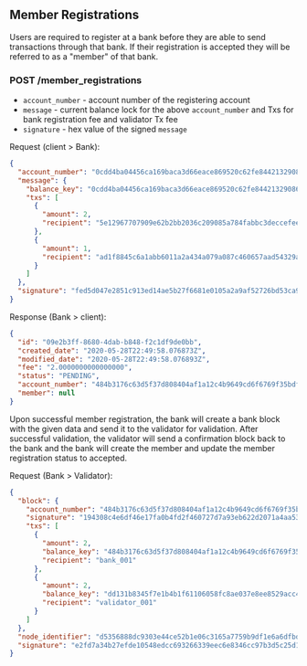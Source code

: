 ## Member Registrations

Users are required to register at a bank before they are able to send transactions through that bank. If their 
registration is accepted they will be referred to as a "member" of that bank.

### POST /member_registrations

- `account_number` - account number of the registering account
- `message` - current balance lock for the above `account_number` and Txs for bank registration fee and validator Tx fee
- `signature` - hex value of the signed `message`

Request (client > Bank):
```json
{
  "account_number": "0cdd4ba04456ca169baca3d66eace869520c62fe84421329086e03d91a68acdb",
  "message": {
    "balance_key": "0cdd4ba04456ca169baca3d66eace869520c62fe84421329086e03d91a68acdb",
    "txs": [
      {
        "amount": 2,
        "recipient": "5e12967707909e62b2bb2036c209085a784fabbc3deccefee70052b6181c8ed8"
      },
      {
        "amount": 1,
        "recipient": "ad1f8845c6a1abb6011a2a434a079a087c460657aad54329a84b406dce8bf314"
      }
    ]
  },
  "signature": "fed5d047e2851c913ed14ae5b27f6681e0105a2a9af52726bd53ca980be863e82d576a141285d977a0f62d4183f164b7c815e61c3f9c3948d8a8d060aa478104"
}
```

Response (Bank > client):
```json
{
  "id": "09e2b3ff-8680-4dab-b848-f2c1df9de0bb",
  "created_date": "2020-05-28T22:49:58.076873Z",
  "modified_date": "2020-05-28T22:49:58.076893Z",
  "fee": "2.0000000000000000",
  "status": "PENDING",
  "account_number": "484b3176c63d5f37d808404af1a12c4b9649cd6f6769f35bdf5a816133623fbc",
  "member": null
}
```

Upon successful member registration, the bank will create a bank block with the given data and send it to the validator
for validation. After successful validation, the validator will send a confirmation block back to the bank and the bank
will create the member and update the member registration status to accepted.

Request (Bank > Validator):
```json
{
  "block": {
    "account_number": "484b3176c63d5f37d808404af1a12c4b9649cd6f6769f35bdf5a816133623fbc",
    "signature": "194308c4e6df46e17fa0b4fd2f460727d7a93eb622d2071a4aa53923f8fc5b88a750bd20eafe119cdb6f7e554dcb52c96b1a6d02ec614d3cefb2118bc4ea1d0d",
    "txs": [
      {
        "amount": 2,
        "balance_key": "484b3176c63d5f37d808404af1a12c4b9649cd6f6769f35bdf5a816133623fbc",
        "recipient": "bank_001"
      },
      {
        "amount": 2,
        "balance_key": "dd131b8345f7e1b4b1f61106058fc8ae037e8ee8529acc444fa7d1c189f8cfc6",
        "recipient": "validator_001"
      }
    ]
  },
  "node_identifier": "d5356888dc9303e44ce52b1e06c3165a7759b9df1e6a6dfbd33ee1c3df1ab4d1",
  "signature": "e2fd7a34b27efde10548edcc693266339eec6e8346cc97b3d5c25d1c7167c48dda260081b622bc02e4f982cdd0c4f1cb7fd8e079dfa76c5625a1e85cfefeb203"
}
```
